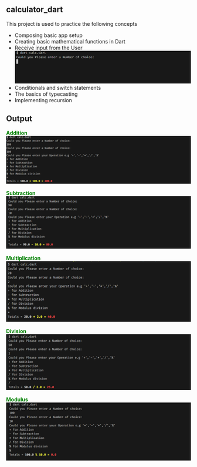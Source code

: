## calculator_dart
This project is used to practice the following concepts

- Composing basic app setup
- Creating basic mathematical functions in Dart
- Receive input from the User
![User input](images/input.png "Prompt user for Input")
- Conditionals and switch statements
- The basics of typecasting
- Implementing recursion

## Output
**<font color="green">Addition</font>**
![Addition Output](images/add.png "Addition Output")

**<font color="green">Subtraction</font>**
![Subtraction output](images/minus.png "Subtraction Output")

**<font color="green">Multiplication</font>**
![Multiplication Output](images/times.png "Multiplication Output")

**<font color="green">Division</font>**
![Division Output](images/divide.png "Division Output")

**<font color="green">Modulus</font>**
![Modulus Output](images/mod.png "Modulus Output")

